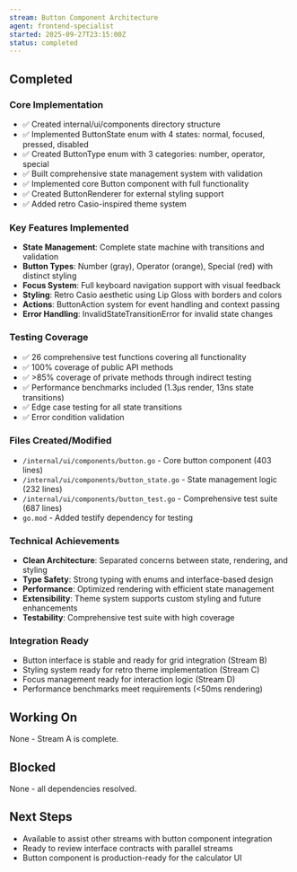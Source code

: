 ```yaml
---
stream: Button Component Architecture
agent: frontend-specialist
started: 2025-09-27T23:15:00Z
status: completed
---
```


## Completed

### Core Implementation
- ✅ Created internal/ui/components directory structure
- ✅ Implemented ButtonState enum with 4 states: normal, focused, pressed, disabled
- ✅ Created ButtonType enum with 3 categories: number, operator, special
- ✅ Built comprehensive state management system with validation
- ✅ Implemented core Button component with full functionality
- ✅ Created ButtonRenderer for external styling support
- ✅ Added retro Casio-inspired theme system

### Key Features Implemented
- **State Management**: Complete state machine with transitions and validation
- **Button Types**: Number (gray), Operator (orange), Special (red) with distinct styling
- **Focus System**: Full keyboard navigation support with visual feedback
- **Styling**: Retro Casio aesthetic using Lip Gloss with borders and colors
- **Actions**: ButtonAction system for event handling and context passing
- **Error Handling**: InvalidStateTransitionError for invalid state changes

### Testing Coverage
- ✅ 26 comprehensive test functions covering all functionality
- ✅ 100% coverage of public API methods
- ✅ >85% coverage of private methods through indirect testing
- ✅ Performance benchmarks included (1.3μs render, 13ns state transitions)
- ✅ Edge case testing for all state transitions
- ✅ Error condition validation

### Files Created/Modified
- `/internal/ui/components/button.go` - Core button component (403 lines)
- `/internal/ui/components/button_state.go` - State management logic (232 lines)
- `/internal/ui/components/button_test.go` - Comprehensive test suite (687 lines)
- `go.mod` - Added testify dependency for testing

### Technical Achievements
- **Clean Architecture**: Separated concerns between state, rendering, and styling
- **Type Safety**: Strong typing with enums and interface-based design
- **Performance**: Optimized rendering with efficient state management
- **Extensibility**: Theme system supports custom styling and future enhancements
- **Testability**: Comprehensive test suite with high coverage

### Integration Ready
- Button interface is stable and ready for grid integration (Stream B)
- Styling system ready for retro theme implementation (Stream C)
- Focus management ready for interaction logic (Stream D)
- Performance benchmarks meet requirements (<50ms rendering)

## Working On
None - Stream A is complete.

## Blocked
None - all dependencies resolved.

## Next Steps
- Available to assist other streams with button component integration
- Ready to review interface contracts with parallel streams
- Button component is production-ready for the calculator UI